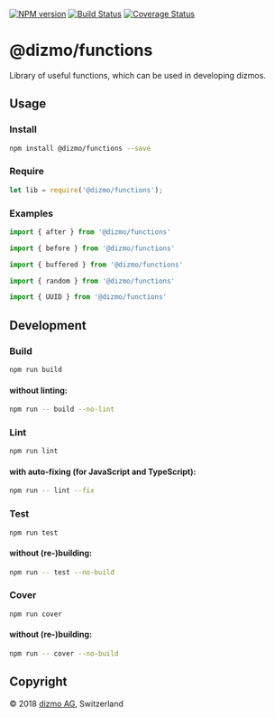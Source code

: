 [![NPM version](https://badge.fury.io/js/%40dizmo%2Ffunctions.svg)](https://npmjs.org/package/@dizmo/functions)
[![Build Status](https://travis-ci.org/dizmo/functions.svg?branch=master)](https://travis-ci.org/dizmo/functions)
[![Coverage Status](https://coveralls.io/repos/github/dizmo/functions/badge.svg?branch=master)](https://coveralls.io/github/dizmo/functions?branch=master)

# @dizmo/functions
Library of useful functions, which can be used in developing dizmos.

## Usage
### Install
```sh
npm install @dizmo/functions --save
```
### Require
```javascript
let lib = require('@dizmo/functions');
```
### Examples
```typescript
import { after } from '@dizmo/functions'
```
```typescript
import { before } from '@dizmo/functions'
```
```typescript
import { buffered } from '@dizmo/functions'
```
```typescript
import { random } from '@dizmo/functions'
```
```typescript
import { UUID } from '@dizmo/functions'
```
## Development
### Build
```sh
npm run build
```
#### without linting:
```sh
npm run -- build --no-lint
```
### Lint
```sh
npm run lint
```
#### with auto-fixing (for JavaScript and TypeScript):
```sh
npm run -- lint --fix
```
### Test
```sh
npm run test
```
#### without (re-)building:
```sh
npm run -- test --no-build
```
### Cover
```sh
npm run cover
```
#### without (re-)building:
```sh
npm run -- cover --no-build
```

## Copyright

 © 2018 [dizmo AG](http://dizmo.com/), Switzerland
